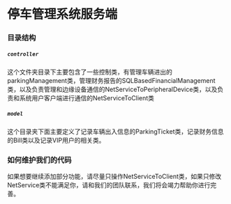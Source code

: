 # 停车管理系统服务端

### 目录结构

##### `controller`

这个文件夹目录下主要包含了一些控制类，有管理车辆进出的parkingManagement类，管理财务报告的SQLBasedFinancialManagement类，以及负责管理和边缘设备通信的NetServiceToPeripheralDevice类，以及负责和系统用户客户端进行通信的NetServiceToClient类

##### `model`

这个目录夹下面主要定义了记录车辆出入信息的ParkingTicket类，记录财务信息的Bill类以及记录VIP用户的相关类。



### 如何维护我们的代码

如果想要继续添加部分功能，请尽量只操作NetServiceToClient类，如果只修改NetService类不能满足你，请和我们的团队联系，我们将会竭力帮助你进行完善。

